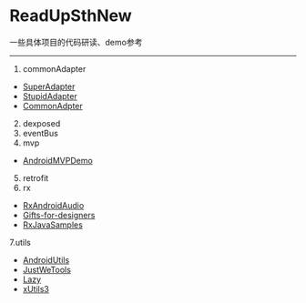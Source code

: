 # ReadUpSthNew
一些具体项目的代码研读、demo参考

---
1. commonAdapter
- [SuperAdapter](https://github.com/byteam/SuperAdapter)
- [StupidAdapter](https://github.com/comcp/android-Stupid-Adapter)
- [CommonAdpter](https://github.com/bboyfeiyu/commonadapter)
2. dexposed
3. eventBus
4. mvp
- [AndroidMVPDemo](https://github.com/CameloeAnthony/AndroidMVPDemo)
5. retrofit
6. rx
- [RxAndroidAudio](https://github.com/Piasy/RxAndroidAudio)
- [Gifts-for-designers](https://github.com/xcc3641/Gifts-for-designers)
- [RxJavaSamples](https://github.com/THEONE10211024/RxJavaSamples)

7.utils
- [AndroidUtils](https://github.com/D-clock/AndroidUtils)
- [JustWeTools](https://github.com/lfkdsk/JustWeTools)
- [Lazy](https://github.com/l123456789jy/Lazy)
- [xUtils3](https://github.com/wyouflf/xUtils3)
